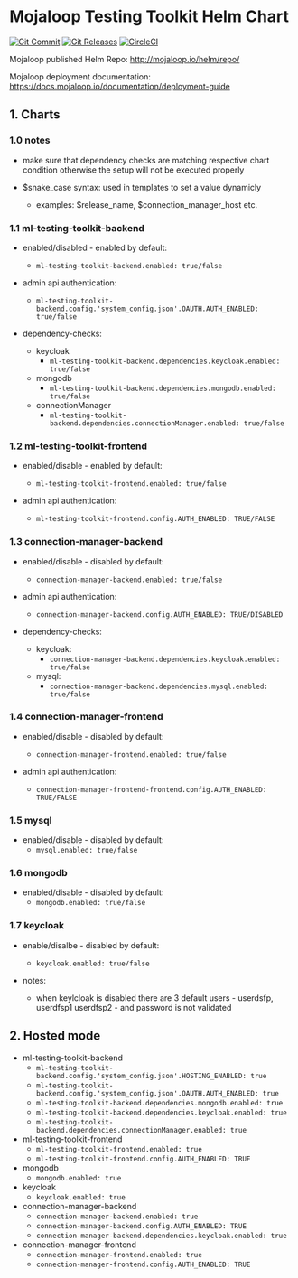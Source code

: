 # Mojaloop Testing Toolkit Helm Chart
[![Git Commit](https://img.shields.io/github/last-commit/mojaloop/helm.svg?style=flat)](https://github.com/mojaloop/helm/commits/master)
[![Git Releases](https://img.shields.io/github/release/mojaloop/helm.svg?style=flat)](https://github.com/mojaloop/helm/releases)
[![CircleCI](https://circleci.com/gh/mojaloop/helm.svg?style=svg)](https://circleci.com/gh/mojaloop/helm)

Mojaloop published Helm Repo: http://mojaloop.io/helm/repo/

Mojaloop deployment documentation: https://docs.mojaloop.io/documentation/deployment-guide

## 1. Charts

### 1.0 notes

- make sure that dependency checks are matching respective chart condition otherwise the setup will not be executed properly

- $snake_case syntax: used in templates to set a value dynamicly
    - examples: $release_name, $connection_manager_host etc.

### 1.1 ml-testing-toolkit-backend

- enabled/disabled - enabled by default:
    - `ml-testing-toolkit-backend.enabled: true/false`

- admin api authentication:
    - `ml-testing-toolkit-backend.config.'system_config.json'.OAUTH.AUTH_ENABLED: true/false`

- dependency-checks:
    - keycloak
        - `ml-testing-toolkit-backend.dependencies.keycloak.enabled: true/false`
    - mongodb
        - `ml-testing-toolkit-backend.dependencies.mongodb.enabled: true/false`
    - connectionManager
        - `ml-testing-toolkit-backend.dependencies.connectionManager.enabled: true/false`

### 1.2 ml-testing-toolkit-frontend

- enabled/disable - enabled by default:
    - `ml-testing-toolkit-frontend.enabled: true/false`

- admin api authentication:
    - `ml-testing-toolkit-frontend.config.AUTH_ENABLED: TRUE/FALSE`

### 1.3 connection-manager-backend

- enabled/disable - disabled by default:
    - `connection-manager-backend.enabled: true/false`

- admin api authentication:
    - `connection-manager-backend.config.AUTH_ENABLED: TRUE/DISABLED`

- dependency-checks:
    - keycloak:
        - `connection-manager-backend.dependencies.keycloak.enabled: true/false`
    - mysql:
        - `connection-manager-backend.dependencies.mysql.enabled: true/false`

### 1.4 connection-manager-frontend

- enabled/disable - disabled by default:
    - `connection-manager-frontend.enabled: true/false`

- admin api authentication:
    - `connection-manager-frontend-frontend.config.AUTH_ENABLED: TRUE/FALSE`

### 1.5 mysql

- enabled/disable - disabled by default:
    - `mysql.enabled: true/false`

### 1.6 mongodb

- enabled/disable - disabled by default:
    - `mongodb.enabled: true/false`

### 1.7 keycloak

- enable/disalbe - disabled by default:
    - `keycloak.enabled: true/false`

- notes:
    - when keylcloak is disabled there are 3 default users - userdsfp, userdfsp1 userdfsp2 - and password is not validated

## 2. Hosted mode
- ml-testing-toolkit-backend
    - `ml-testing-toolkit-backend.config.'system_config.json'.HOSTING_ENABLED: true`
    - `ml-testing-toolkit-backend.config.'system_config.json'.OAUTH.AUTH_ENABLED: true`
    - `ml-testing-toolkit-backend.dependencies.mongodb.enabled: true`
    - `ml-testing-toolkit-backend.dependencies.keycloak.enabled: true`
    - `ml-testing-toolkit-backend.dependencies.connectionManager.enabled: true`
- ml-testing-toolkit-frontend
    - `ml-testing-toolkit-frontend.enabled: true`
    - `ml-testing-toolkit-frontend.config.AUTH_ENABLED: TRUE`
- mongodb
    - `mongodb.enabled: true`
- keycloak
    - `keycloak.enabled: true`
- connection-manager-backend
    - `connection-manager-backend.enabled: true`
    - `connection-manager-backend.config.AUTH_ENABLED: TRUE`
    - `connection-manager-backend.dependencies.keycloak.enabled: true`
- connection-manager-frontend
    - `connection-manager-frontend.enabled: true`
    - `connection-manager-frontend.config.AUTH_ENABLED: TRUE`

